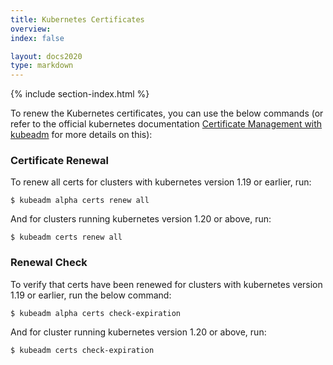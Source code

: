 ```yaml
---
title: Kubernetes Certificates
overview: 
index: false

layout: docs2020
type: markdown
---
```


{% include section-index.html %}

To renew the Kubernetes certificates, you can use the below commands (or refer to the official kubernetes documentation [Certificate Management with kubeadm](https://kubernetes.io/docs/tasks/administer-cluster/kubeadm/kubeadm-certs/) for more details on this):

### Certificate Renewal

To renew all certs for clusters with kubernetes version 1.19 or earlier, run:

	$ kubeadm alpha certs renew all
	
And for clusters running kubernetes version 1.20 or above, run: 

	$ kubeadm certs renew all

### Renewal Check

To verify that certs have been renewed for clusters with kubernetes version 1.19 or earlier, run the below command:

	$ kubeadm alpha certs check-expiration

And for cluster running kubernetes version 1.20 or above, run:

	$ kubeadm certs check-expiration
